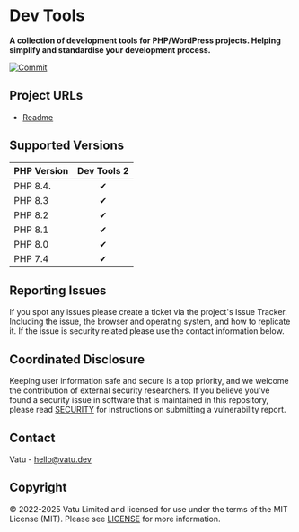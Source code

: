 # Dev Tools

**A collection of development tools for PHP/WordPress projects. Helping simplify and standardise your development process.**

[![Commit](https://github.com/vatu-team/dev-tools/actions/workflows/commit.yml/badge.svg)](https://github.com/vatu-team/dev-tools/actions/workflows/commit.yml)

## Project URLs

- [Readme](https://github.com/vatu-team/dev-tools/blob/trunk/readme.md)

## Supported Versions

| PHP Version | Dev Tools 2 |
|-------------| :----:      |
| PHP 8.4.    | ✔           |
| PHP 8.3     | ✔           |
| PHP 8.2     | ✔           |
| PHP 8.1     | ✔           |
| PHP 8.0     | ✔           |
| PHP 7.4     | ✔           |

## Reporting Issues

If you spot any issues please create a ticket via the project's Issue Tracker. Including the issue, the browser and operating system, and how to replicate it. If the issue is security related please use the contact information below.

## Coordinated Disclosure

Keeping user information safe and secure is a top priority, and we welcome the
contribution of external security researchers. If you believe you've found a
security issue in software that is maintained in this repository, please read
[SECURITY](https://github.com/vatu-team/dev-tools/blob/trunk/security.md) for instructions on submitting a vulnerability report.

## Contact

Vatu - [hello@vatu.dev](hello@vatu.dev)

## Copyright

© 2022-2025 Vatu Limited and licensed for use under the terms of the
MIT License (MIT). Please see [LICENSE](https://github.com/vatu-team/dev-tools/blob/trunk/license.txt) for more information.
